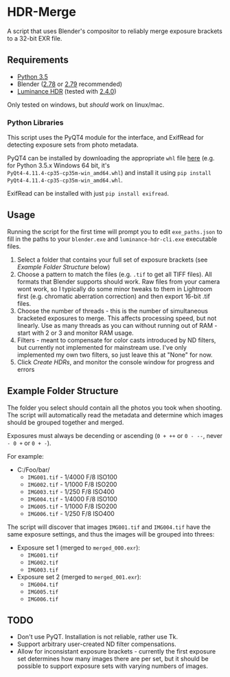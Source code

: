 # HDR-Merge

A script that uses Blender's compositor to reliably merge exposure brackets to a 32-bit EXR file.

## Requirements

* [Python 3.5](https://www.python.org/downloads/release/python-354/)
* Blender ([2.78](http://download.blender.org/release/Blender2.78/) or [2.79](http://download.blender.org/release/Blender2.79/) recommended)
* [Luminance HDR](http://qtpfsgui.sourceforge.net/?page_id=10) (tested with [2.4.0](https://sourceforge.net/projects/qtpfsgui/files/luminance/2.4.0/))

Only tested on windows, but *should* work on linux/mac.

### Python Libraries

This script uses the PyQT4 module for the interface, and ExifRead for detecting exposure sets from photo metadata.

PyQT4 can be installed by downloading the appropriate `whl` file [here](https://www.lfd.uci.edu/~gohlke/pythonlibs/#pyqt4) (e.g. for Python 3.5.x Windows 64 bit, it's `PyQt4‑4.11.4‑cp35‑cp35m‑win_amd64.whl`) and install it using `pip install PyQt4‑4.11.4‑cp35‑cp35m‑win_amd64.whl`.

ExifRead can be installed with just `pip install exifread`.

## Usage

Running the script for the first time will prompt you to edit `exe_paths.json` to fill in the paths to your `blender.exe` and `luminance-hdr-cli.exe` executable files.

1. Select a folder that contains your full set of exposure brackets (see *Example Folder Structure* below)
2. Choose a pattern to match the files (e.g. `.tif` to get all TIFF files). All formats that Blender supports should work. Raw files from your camera wont work, so I typically do some minor tweaks to them in Lightroom first (e.g. chromatic aberration correction) and then export 16-bit .tif files.
3. Choose the number of threads - this is the number of simultaneous bracketed exposures to merge. This affects processing speed, but not linearly. Use as many threads as you can without running out of RAM - start with 2 or 3 and monitor RAM usage.
4. Filters - meant to compensate for color casts introduced by ND filters, but currently not implemented for mainstream use. I've only implemented my own two filters, so just leave this at "None" for now.
5. Click *Create HDRs*, and monitor the console window for progress and errors

## Example Folder Structure

The folder you select should contain all the photos you took when shooting. The script will automatically read the metadata and determine which images should be grouped together and merged.

Exposures must always be decending or ascending (`0 + ++` or `0 - --`, never `- 0 +` or `0 + -`).

For example:

* C:/Foo/bar/
    * `IMG001.tif` - 1/4000 F/8 ISO100
    * `IMG002.tif` - 1/1000 F/8 ISO200
    * `IMG003.tif` - 1/250 F/8 ISO400
    * `IMG004.tif` - 1/4000 F/8 ISO100
    * `IMG005.tif` - 1/1000 F/8 ISO200
    * `IMG006.tif` - 1/250 F/8 ISO400

The script will discover that images `IMG001.tif` and `IMG004.tif` have the same exposure settings, and thus the images will be grouped into threes:

* Exposure set 1 (merged to `merged_000.exr`):
    * `IMG001.tif`
    * `IMG002.tif`
    * `IMG003.tif`
* Exposure set 2 (merged to `merged_001.exr`):
    * `IMG004.tif`
    * `IMG005.tif`
    * `IMG006.tif`

## TODO

* Don't use PyQT. Installation is not reliable, rather use Tk.
* Support arbitrary user-created ND filter compensations.
* Allow for inconsistant exposure brackets - currently the first exposure set determines how many images there are per set, but it should be possible to support exposure sets with varying numbers of images.